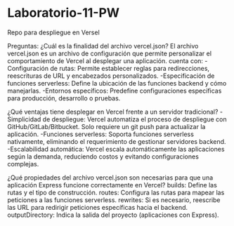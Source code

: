 # Laboratorio-11-PW
Repo para despliegue en Versel

Preguntas:
¿Cuál es la finalidad del archivo vercel.json?
El archivo vercel.json es un archivo de configuración que permite personalizar el comportamiento de Vercel al desplegar una aplicación. cuenta con:
-Configuración de rutas: Permite establecer reglas para redirecciones, reescrituras de URL y encabezados personalizados.
-Especificación de funciones serverless: Define la ubicación de las funciones backend y cómo manejarlas.
-Entornos específicos: Predefine configuraciones específicas para producción, desarrollo o pruebas.

¿Qué ventajas tiene desplegar en Vercel frente a un servidor tradicional?
-Simplicidad de despliegue:	Vercel automatiza el proceso de despliegue con GitHub/GitLab/Bitbucket. Solo requiere un git push para actualizar la aplicación.
-Funciones serverless:	Soporta funciones serverless nativamente, eliminando el requerimiento de gestionar servidores backend.
-Escalabilidad automática:	Vercel escala automáticamente las aplicaciones según la demanda, reduciendo costos y evitando configuraciones complejas.

¿Qué propiedades del archivo vercel.json son necesarias para que una aplicación Express funcione correctamente en Vercel?
builds:	Define las rutas y el tipo de construcción. 
routes:	Configura las rutas para mapear las peticiones a las funciones serverless.
rewrites: Si es necesario, reescribe las URL para redirigir peticiones específicas hacia el backend.
outputDirectory: Indica la salida del proyecto (aplicaciones con Express).
